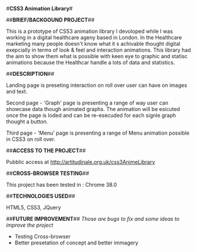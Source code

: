 #<b>CSS3 Animation Library</b>#

##<b>BRIEF/BACKGOUND PROJECT</b>##

This is a prototype of CSS3 animation library I devoloped while I was working in a digital healthcare ageny based in London.
In the Healthcare marketing many people doesn't know what it s achivable thought digital exepcially in terms of look & feel and 
interaction animations. This library had the aim to show them what is possible with keen eye to graphic and statisc animations 
because the Healthcar handle a lots of data and statistics.

##<b>DESCRIPTION</b>##

Landing page is preseting interaction on roll over user can have on images and text.

Second page - 'Graph' page is presenting a range of way user can showcase data though animated graphs. The animation 
will be esicuted once the page is loded and can be re-esecuded for each signle graph thought a button.

Third page - 'Menu' page is presenting a range of Menu animation possible in CSS3 on roll over.

##<b>ACCESS TO THE PROJECT</b>##

Pubblic access at http://artitudinale.org.uk/css3AnimeLibrary

##<b>CROSS-BROWSER TESTING</b>##

This project has been tested in : Chrome 38.0

##<b>TECHNOLOGIES USED</b>##

HTML5, CSS3, JQuery

##<b>FUTURE IMPROVEMENT</b>##
<i>Those are bugs to fix and some ideas to improve the project</i>

 - Testing Cross-browser
 - Better presetation of concept and better immagery
   
